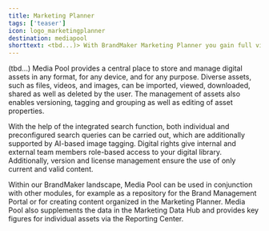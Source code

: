 ```yaml
---
title: Marketing Planner
tags: ['teaser']
icon: logo_marketingplanner
destination: mediapool
shorttext: <tbd...)> With BrandMaker Marketing Planner you gain full visibility and control over your financial planning, campaigns and performance measurement. Use BrandMaker as a comprehensive platform to orchestrate all your teamwork and activities.
---
```

(tbd...) Media Pool provides a central place to store and manage digital assets in any format, for any device, and for any purpose. Diverse assets, such as files, videos, and images, can be imported, viewed, downloaded, shared as well as deleted by the user.  The management of assets also enables versioning, tagging and grouping as well as editing of asset properties. 

With the help of the integrated search function, both individual and preconfigured search queries can be carried out, which are additionally supported by AI-based image tagging. Digital rights give internal and external team members role-based access to your digital library. Additionally, version and license management ensure the use of only current and valid content. 

Within our BrandMaker landscape, Media Pool can be used in conjunction with other modules, for example as a repository for the Brand Management Portal or for creating content organized in the Marketing Planner. Media Pool also supplements the data in the Marketing Data Hub and provides key figures for individual assets via the Reporting Center. 
